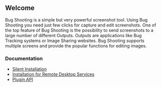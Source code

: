 ## Welcome

Bug Shooting is a simple but very powerful screenshot tool. Using Bug Shooting you need just few clicks for capture and edit screenshots. One of the top feature of Bug Shooting is the possibility to send screenshots to a large number of different Outputs. Outputs are applications like Bug Tracking systems or Image Sharing websites. Bug Shooting supports multiple screens and provide the popular functions for editing images.

### Documentation

- [Silent Installation](install_silent.html)
- [Installation for Remote Desktop Services](install_rdp.html)
- [Plugin API](plugin.html)
